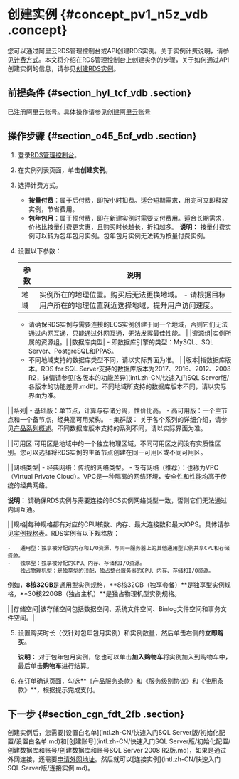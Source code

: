 # 创建实例 {#concept_pv1_n5z_vdb .concept}

您可以通过阿里云RDS管理控制台或API创建RDS实例。关于实例计费说明，请参见[计费方式](../../../../intl.zh-CN/产品定价/计费方式与收费项.md#)。本文将介绍在RDS管理控制台上创建实例的步骤，关于如何通过API创建实例的信息，请参见[创建RDS实例](../../../../intl.zh-CN/API参考/实例管理/CreateDBInstance.md#)。

## 前提条件 {#section_hyl_tcf_vdb .section}

已注册阿里云账号。具体操作请参见[创建阿里云账号](https://www.alibabacloud.com/help/doc-detail/50482.html)

## 操作步骤 {#section_o45_5cf_vdb .section}

1.  登录[RDS管理控制台](https://rds.console.aliyun.com/?spm=5176.doc43185.2.7.mR2Syx)。
2.  在实例列表页面，单击**创建实例**。
3.  选择计费方式。

    -   **按量付费**：属于后付费，即按小时扣费。适合短期需求，用完可立即释放实例，节省费用。
    -   **包年包月**：属于预付费，即在新建实例时需要支付费用。适合长期需求，价格比按量付费更实惠，且购买时长越长，折扣越多。
    **说明：** 按量付费实例可以转为包年包月实例。包年包月实例无法转为按量付费实例。

4.  设置以下参数：

    |参数|说明|
    |--|--|
    |地域|实例所在的地理位置。购买后无法更换地域。    -   请根据目标用户所在的地理位置就近选择地域，提升用户访问速度。
    -   请确保RDS实例与需要连接的ECS实例创建于同一个地域，否则它们无法通过内网互通，只能通过外网互通，无法发挥最佳性能。
|
    |资源组|实例所属的资源组。|
    |数据库类型|     -   即数据库引擎的类型：MySQL、SQL Server、PostgreSQL和PPAS。
    -   不同地域支持的数据库类型不同，请以实际界面为准。
 |
    |版本|指数据库版本。RDS for SQL Server支持的数据库版本为2017、2016、2012、2008 R2，详情请参见[各版本的功能差异](intl.zh-CN/快速入门SQL Server版/各版本的功能差异.md#)。不同地域所支持的数据库版本不同，请以实际界面为准。

|
    |系列|    -   基础版：单节点，计算与存储分离，性价比高。
    -   高可用版：一个主节点和一个备节点，经典高可用架构。
    -   集群版：
关于各个系列的详细介绍，请参见[产品系列概述](../../../../intl.zh-CN/产品简介/产品系列/产品系列概述.md)。不同数据库版本支持的系列不同，请以实际界面为准。

|
    |可用区|可用区是地域中的一个独立物理区域，不同可用区之间没有实质性区别。您可以选择将RDS实例的主备节点创建在同一可用区或不同可用区。

|
    |网络类型|     -   经典网络：传统的网络类型。
    -   专有网络（推荐）：也称为VPC（Virtual Private Cloud）。VPC是一种隔离的网络环境，安全性和性能均高于传统的经典网络。

**说明：** 请确保RDS实例与需要连接的ECS实例网络类型一致，否则它们无法通过内网互通。

 |
    |规格|每种规格都有对应的CPU核数、内存、最大连接数和最大IOPS。具体请参见[实例规格表](../../../../intl.zh-CN/产品简介/实例规格/实例规格表.md#)。RDS实例有以下规格族：

    -   通用型：独享被分配的内存和I/O资源，与同一服务器上的其他通用型实例共享CPU和存储资源。
    -   独享型：独享被分配的CPU、内存、存储和I/O资源。
    -   独占物理机型：是独享型的顶配，独占整台服务器的CPU、内存、存储和I/O资源。
例如，**8核32GB**是通用型实例规格，**8核32GB（独享套餐）**是独享型实例规格，**30核220GB（独占主机）**是独占物理机型实例规格。

|
    |存储空间|该存储空间包括数据空间、系统文件空间、Binlog文件空间和事务文件空间。|

5.  设置购买时长（仅针对包年包月实例）和实例数量，然后单击右侧的**立即购买**。

    **说明：** 对于包年包月实例，您也可以单击**加入购物车**将实例加入到购物车中，最后单击**购物车**进行结算。

6.  在订单确认页面，勾选**《产品服务条款》和《服务级别协议》和《使用条款》**，根据提示完成支付。

## 下一步 {#section_cgn_fdt_2fb .section}

创建实例后，您需要[设置白名单](intl.zh-CN/快速入门SQL Server版/初始化配置/设置白名单.md)和[创建账号](intl.zh-CN/快速入门SQL Server版/初始化配置/创建数据库和账号/创建数据库和账号SQL Server 2008 R2版.md)，如果是通过外网连接，还需要[申请外网地址](intl.zh-CN/.md#)。然后就可以[连接实例](intl.zh-CN/快速入门SQL Server版/连接实例.md)。

